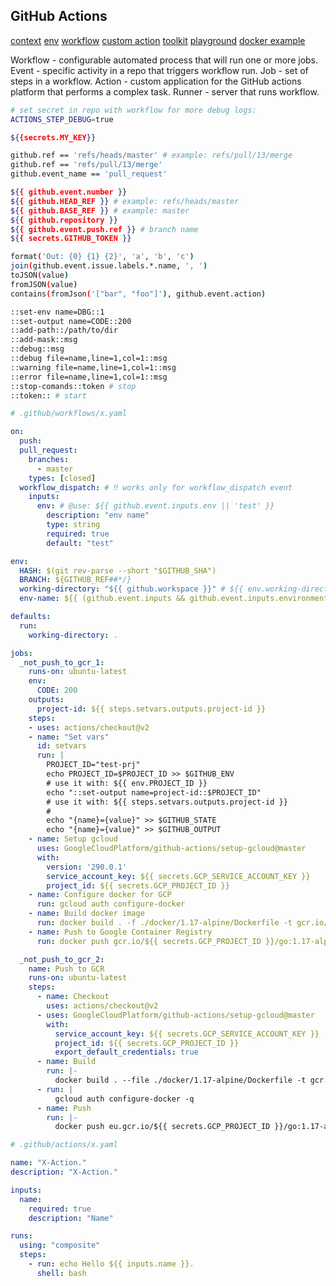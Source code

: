 GitHub Actions
-

[context](https://docs.github.com/en/actions/learn-github-actions/contexts#github-context)
[env](https://docs.github.com/en/actions/learn-github-actions/environment-variables#default-environment-variables)
[workflow](https://docs.github.com/en/actions/using-workflows)
[custom action](https://docs.github.com/en/actions/creating-actions/about-custom-actions)
[toolkit](https://github.com/actions/toolkit)
[playground](https://github-actions-hero.vercel.app/)
[docker example](https://github.com/cn007b/docker-ubuntu/blob/master/.github/workflows/docker-image.yml)

Workflow - configurable automated process that will run one or more jobs.
Event - specific activity in a repo that triggers workflow run.
Job - set of steps in a workflow.
Action - custom application for the GitHub actions platform that performs a complex task.
Runner - server that runs workflow.

````sh
# set secret in repo with workflow for more debug logs:
ACTIONS_STEP_DEBUG=true

${{secrets.MY_KEY}}

github.ref == 'refs/heads/master' # example: refs/pull/13/merge
github.ref == 'refs/pull/13/merge'
github.event_name == 'pull_request'

${{ github.event.number }}
${{ github.HEAD_REF }} # example: refs/heads/master
${{ github.BASE_REF }} # example: master
${{ github.repository }}
${{ github.event.push.ref }} # branch name
${{ secrets.GITHUB_TOKEN }}

format('Out: {0} {1} {2}', 'a', 'b', 'c')
join(github.event.issue.labels.*.name, ', ')
toJSON(value)
fromJSON(value)
contains(fromJson('["bar", "foo"]'), github.event.action)

::set-env name=DBG::1
::set-output name=CODE::200
::add-path::/path/to/dir
::add-mask::msg
::debug::msg
::debug file=name,line=1,col=1::msg
::warning file=name,line=1,col=1::msg
::error file=name,line=1,col=1::msg
::stop-comands::token # stop
::token:: # start
````

````yaml
# .github/workflows/x.yaml

on:
  push:
  pull_request:
    branches:
      - master
    types: [closed]
  workflow_dispatch: # ‼️ works only for workflow_dispatch event
    inputs:
      env: # @use: ${{ github.event.inputs.env || 'test' }}
        description: "env name"
        type: string
        required: true
        default: "test"

env:
  HASH: $(git rev-parse --short "$GITHUB_SHA")
  BRANCH: ${GITHUB_REF##*/}
  working-directory: "${{ github.workspace }}" # ${{ env.working-directory }}
  env-name: ${{ (github.event.inputs && github.event.inputs.environment) || 'stg' }}

defaults:
  run:
    working-directory: .

jobs:
  _not_push_to_gcr_1:
    runs-on: ubuntu-latest
    env:
      CODE: 200
    outputs:
      project-id: ${{ steps.setvars.outputs.project-id }}
    steps:
    - uses: actions/checkout@v2
    - name: "Set vars"
      id: setvars
      run: |
        PROJECT_ID="test-prj"
        echo PROJECT_ID=$PROJECT_ID >> $GITHUB_ENV
        # use it with: ${{ env.PROJECT_ID }}
        echo "::set-output name=project-id::$PROJECT_ID"
        # use it with: ${{ steps.setvars.outputs.project-id }}
        #
        echo "{name}={value}" >> $GITHUB_STATE
        echo "{name}={value}" >> $GITHUB_OUTPUT
    - name: Setup gcloud
      uses: GoogleCloudPlatform/github-actions/setup-gcloud@master
      with:
        version: '290.0.1'
        service_account_key: ${{ secrets.GCP_SERVICE_ACCOUNT_KEY }}
        project_id: ${{ secrets.GCP_PROJECT_ID }}
    - name: Configure docker for GCP
      run: gcloud auth configure-docker
    - name: Build docker image
      run: docker build . -f ./docker/1.17-alpine/Dockerfile -t gcr.io/${{ secrets.GCP_PROJECT_ID }}/go:1.17-alpine
    - name: Push to Google Container Registry
      run: docker push gcr.io/${{ secrets.GCP_PROJECT_ID }}/go:1.17-alpine

  _not_push_to_gcr_2:
    name: Push to GCR
    runs-on: ubuntu-latest
    steps:
      - name: Checkout
        uses: actions/checkout@v2
      - uses: GoogleCloudPlatform/github-actions/setup-gcloud@master
        with:
          service_account_key: ${{ secrets.GCP_SERVICE_ACCOUNT_KEY }}
          project_id: ${{ secrets.GCP_PROJECT_ID }}
          export_default_credentials: true
      - name: Build
        run: |-
          docker build . --file ./docker/1.17-alpine/Dockerfile -t gcr.io/${{ secrets.GCP_PROJECT_ID }}/go:1.17-alpine
      - run: |
          gcloud auth configure-docker -q
      - name: Push
        run: |-
          docker push eu.gcr.io/${{ secrets.GCP_PROJECT_ID }}/go:1.17-alpine

````

````yaml
# .github/actions/x.yaml

name: "X-Action."
description: "X-Action."

inputs:
  name:
    required: true
    description: "Name"

runs:
  using: "composite"
  steps:
    - run: echo Hello ${{ inputs.name }}.
      shell: bash
````
